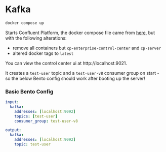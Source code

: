 # Kafka

```bash
docker compose up
```

Starts Confluent Platform, the docker compose file came from [here](https://raw.githubusercontent.com/confluentinc/cp-all-in-one/7.9.0-post/cp-all-in-one/docker-compose.yml), but with the following alterations:

 - remove all containers but `cp-enterprise-control-center` and `cp-server`
 - altered docker tags to `latest`

You can view the control center ui at http://localhost:9021. 

It creates a `test-user` topic and a `test-user-v8` consumer group on start - so the below Bento config should work after booting up the server!

### Basic Bento Config

```yaml
input:
  kafka:
    addresses: [localhost:9092]
    topics: [test-user]
    consumer_group: test-user-v8

output:
  kafka:
    addresses: [localhost:9092]
    topic: test-user
```
